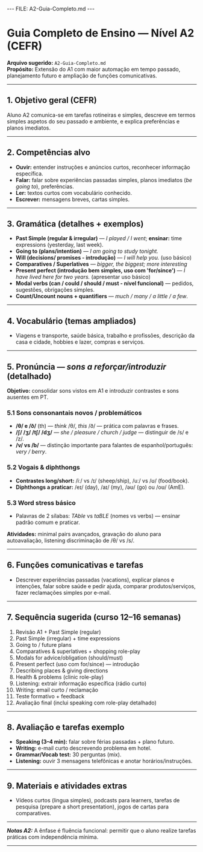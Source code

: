--- FILE: A2-Guia-Completo.md ---
# Guia Completo de Ensino — Nível A2 (CEFR)
**Arquivo sugerido:** `A2-Guia-Completo.md`  
**Propósito:** Extensão do A1 com maior automação em tempo passado, planejamento futuro e ampliação de funções comunicativas.

---

## 1. Objetivo geral (CEFR)
Aluno A2 comunica-se em tarefas rotineiras e simples, descreve em termos simples aspetos do seu passado e ambiente, e explica preferências e planos imediatos.

---

## 2. Competências alvo
- **Ouvir:** entender instruções e anúncios curtos, reconhecer informação específica.  
- **Falar:** falar sobre experiências passadas simples, planos imediatos (*be going to*), preferências.  
- **Ler:** textos curtos com vocabulário conhecido.  
- **Escrever:** mensagens breves, cartas simples.

---

## 3. Gramática (detalhes + exemplos)
- **Past Simple (regular & irregular)** — *I played / I went*; **ensinar:** time expressions (yesterday, last week).  
- **Going to (plans/intention)** — *I am going to study tonight.*  
- **Will (decisions/ promises - introdução)** — *I will help you.* (uso básico)  
- **Comparatives / Superlatives** — *bigger, the biggest; more interesting*  
- **Present perfect (introdução bem simples, uso com 'for/since')** — *I have lived here for two years.* (apresentar uso básico)  
- **Modal verbs (can / could / should / must - nível funcional)** — pedidos, sugestões, obrigações simples.  
- **Count/Uncount nouns + quantifiers** — *much / many / a little / a few*.

---

## 4. Vocabulário (temas ampliados)
- Viagens e transporte, saúde básica, trabalho e profissões, descrição da casa e cidade, hobbies e lazer, compras e serviços.

---

## 5. Pronúncia — *sons a reforçar/introduzir* (detalhado)
**Objetivo:** consolidar sons vistos em A1 e introduzir contrastes e sons ausentes em PT.

### 5.1 Sons consonantais novos / problemáticos
- **/θ/ e /ð/** (th) — *think* /θ/, *this* /ð/ — prática com palavras e frases.  
- **/ʃ/ /ʒ/ /tʃ/ /dʒ/** — *she / pleasure / church / judge* — distinguir de /s/ e /z/.  
- **/v/ vs /b/** — distinção importante para falantes de espanhol/português: *very / berry*.

### 5.2 Vogais & diphthongs
- **Contrastes long/short:** /iː/ vs /ɪ/ (sheep/ship), /uː/ vs /ʊ/ (food/book).  
- **Diphthongs a praticar:** /eɪ/ (day), /aɪ/ (my), /əʊ/ (go) ou /oʊ/ (AmE).  

### 5.3 Word stress básico
- Palavras de 2 sílabas: *TAble* vs *taBLE* (nomes vs verbs) — ensinar padrão comum e praticar.

**Atividades:** minimal pairs avançados, gravação do aluno para autoavaliação, listening discriminação de /θ/ vs /s/.

---

## 6. Funções comunicativas e tarefas
- Descrever experiências passadas (vacations), explicar planos e intenções, falar sobre saúde e pedir ajuda, comparar produtos/serviços, fazer reclamações simples por e-mail.

---

## 7. Sequência sugerida (curso 12–16 semanas)
1. Revisão A1 + Past Simple (regular)  
2. Past Simple (irregular) + time expressions  
3. Going to / future plans  
4. Comparatives & superlatives + shopping role-play  
5. Modals for advice/obligation (should/must)  
6. Present perfect (uso com for/since) — introdução  
7. Describing places & giving directions  
8. Health & problems (clinic role-play)  
9. Listening: extrair informação específica (rádio curto)  
10. Writing: email curto / reclamação  
11. Teste formativo + feedback  
12. Avaliação final (inclui speaking com role-play detalhado)

---

## 8. Avaliação e tarefas exemplo
- **Speaking (3–4 min):** falar sobre férias passadas + plano futuro.  
- **Writing:** e-mail curto descrevendo problema em hotel.  
- **Grammar/Vocab test:** 30 perguntas (mix).  
- **Listening:** ouvir 3 mensagens telefônicas e anotar horários/instruções.

---

## 9. Materiais e atividades extras
- Vídeos curtos (lingua simples), podcasts para learners, tarefas de pesquisa (prepare a short presentation), jogos de cartas para comparatives.

---

***Notas A2:*** A ênfase é fluência funcional: permitir que o aluno realize tarefas práticas com independência mínima.

---

